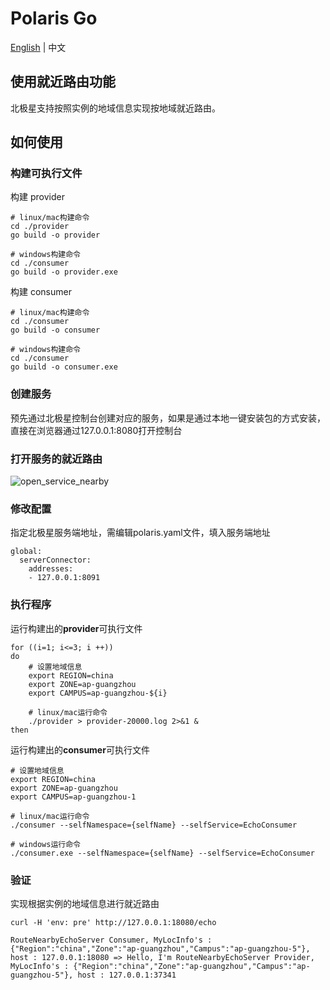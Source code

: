 # Polaris Go

[English](./README.md) | 中文

## 使用就近路由功能

北极星支持按照实例的地域信息实现按地域就近路由。

## 如何使用

### 构建可执行文件

构建 provider

```
# linux/mac构建命令
cd ./provider
go build -o provider

# windows构建命令
cd ./consumer
go build -o provider.exe
```

构建 consumer

```
# linux/mac构建命令
cd ./consumer
go build -o consumer

# windows构建命令
cd ./consumer
go build -o consumer.exe
```

### 创建服务

预先通过北极星控制台创建对应的服务，如果是通过本地一键安装包的方式安装，直接在浏览器通过127.0.0.1:8080打开控制台

### 打开服务的就近路由

![open_service_nearby](./image/open_service_nearby.png)

### 修改配置

指定北极星服务端地址，需编辑polaris.yaml文件，填入服务端地址

```
global:
  serverConnector:
    addresses:
    - 127.0.0.1:8091
```
### 执行程序

运行构建出的**provider**可执行文件

```
for ((i=1; i<=3; i ++))
do
    # 设置地域信息
    export REGION=china
    export ZONE=ap-guangzhou
    export CAMPUS=ap-guangzhou-${i}
    
    # linux/mac运行命令
    ./provider > provider-20000.log 2>&1 &
then
```

运行构建出的**consumer**可执行文件

```
# 设置地域信息
export REGION=china
export ZONE=ap-guangzhou
export CAMPUS=ap-guangzhou-1

# linux/mac运行命令
./consumer --selfNamespace={selfName} --selfService=EchoConsumer

# windows运行命令
./consumer.exe --selfNamespace={selfName} --selfService=EchoConsumer
```

### 验证

实现根据实例的地域信息进行就近路由

```
curl -H 'env: pre' http://127.0.0.1:18080/echo

RouteNearbyEchoServer Consumer, MyLocInfo's : {"Region":"china","Zone":"ap-guangzhou","Campus":"ap-guangzhou-5"}, host : 127.0.0.1:18080 => Hello, I'm RouteNearbyEchoServer Provider, MyLocInfo's : {"Region":"china","Zone":"ap-guangzhou","Campus":"ap-guangzhou-5"}, host : 127.0.0.1:37341
```